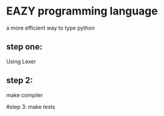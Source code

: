 # EAZY programming language 

a more efficient way to type python

## step one:
Using Lexer

## step 2:
make compiler

#step 3:
make tests
